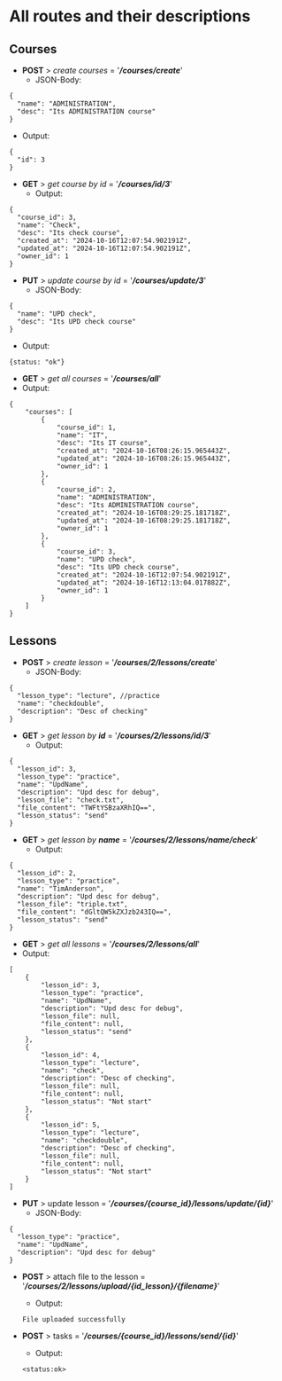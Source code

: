 # All routes and their descriptions
## Courses
- **POST** > _create courses_ = '***/courses/create***'
  - JSON-Body:
```
{
  "name": "ADMINISTRATION",
  "desc": "Its ADMINISTRATION course"
}
```
  - Output:
```
{
  "id": 3
}
```

- **GET** > _get course by id_ = '***/courses/id/3***'
  - Output:
```
{
  "course_id": 3,
  "name": "Check",
  "desc": "Its check course",
  "created_at": "2024-10-16T12:07:54.902191Z",
  "updated_at": "2024-10-16T12:07:54.902191Z",
  "owner_id": 1
}
```

- **PUT** > _update course by id_ = '***/courses/update/3***'
  - JSON-Body:
```
{
  "name": "UPD check",
  "desc": "Its UPD check course"
}
```
  - Output:
```
{status: "ok"}
```

- **GET** > _get all courses_ = '***/courses/all***'
- Output:
```
{
    "courses": [
        {
            "course_id": 1,
            "name": "IT",
            "desc": "Its IT course",
            "created_at": "2024-10-16T08:26:15.965443Z",
            "updated_at": "2024-10-16T08:26:15.965443Z",
            "owner_id": 1
        },
        {
            "course_id": 2,
            "name": "ADMINISTRATION",
            "desc": "Its ADMINISTRATION course",
            "created_at": "2024-10-16T08:29:25.181718Z",
            "updated_at": "2024-10-16T08:29:25.181718Z",
            "owner_id": 1
        },
        {
            "course_id": 3,
            "name": "UPD check",
            "desc": "Its UPD check course",
            "created_at": "2024-10-16T12:07:54.902191Z",
            "updated_at": "2024-10-16T12:13:04.017882Z",
            "owner_id": 1
        }
    ]
}
```

## Lessons
- **POST** > _create lesson_ = '***/courses/2/lessons/create***'
  - JSON-Body:
```
{
  "lesson_type": "lecture", //practice
  "name": "checkdouble",
  "description": "Desc of checking"
}
```

- **GET** > _get lesson by **id**_ = '***/courses/2/lessons/id/3***'
  - Output:
```
{
  "lesson_id": 3,
  "lesson_type": "practice",
  "name": "UpdName",
  "description": "Upd desc for debug",
  "lesson_file": "check.txt",
  "file_content": "TWFtYSBzaXRhIQ==",
  "lesson_status": "send"
}
```
  
- **GET** > _get lesson by **name**_ = '***/courses/2/lessons/name/check***'
  - Output:
```
{
  "lesson_id": 2,
  "lesson_type": "practice",
  "name": "TimAnderson",
  "description": "Upd desc for debug",
  "lesson_file": "triple.txt",
  "file_content": "dGltQW5kZXJzb243IQ==",
  "lesson_status": "send"
}
```

- **GET** > _get all lessons_ = '***/courses/2/lessons/all***'
- Output:
```
[
    {
        "lesson_id": 3,
        "lesson_type": "practice",
        "name": "UpdName",
        "description": "Upd desc for debug",
        "lesson_file": null,
        "file_content": null,
        "lesson_status": "send"
    },
    {
        "lesson_id": 4,
        "lesson_type": "lecture",
        "name": "check",
        "description": "Desc of checking",
        "lesson_file": null,
        "file_content": null,
        "lesson_status": "Not start"
    },
    {
        "lesson_id": 5,
        "lesson_type": "lecture",
        "name": "checkdouble",
        "description": "Desc of checking",
        "lesson_file": null,
        "file_content": null,
        "lesson_status": "Not start"
    }
]
```
  
- **PUT** > update lesson = '***/courses/{course_id}/lessons/update/{id}***'
  + JSON-Body:
```
{
  "lesson_type": "practice",
  "name": "UpdName",
  "description": "Upd desc for debug"
}
```

- **POST** > attach file to the lesson = '***/courses/2/lessons/upload/{id_lesson}/{filename}***' 
  + Output:
  ```
  File uploaded successfully
  ```
  
- **POST** > tasks = '***/courses/{course_id}/lessons/send/{id}***'
  + Output:
  ```
  <status:ok>
  ```